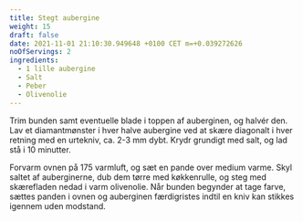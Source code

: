 ```yaml
---
title: Stegt aubergine
weight: 15
draft: false
date: 2021-11-01 21:10:30.949648 +0100 CET m=+0.039272626
noOfServings: 2
ingredients:
  - 1 lille aubergine
  - Salt
  - Peber
  - Olivenolie
---
```




Trim bunden samt eventuelle blade i toppen af auberginen, og halvér den.
Lav et diamantmønster i hver halve aubergine ved at skære diagonalt i
hver retning med en urtekniv, ca. 2-3 mm dybt. Krydr grundigt med salt,
og lad stå i 10 minutter.

Forvarm ovnen på 175 varmluft, og sæt en pande over medium varme. Skyl
saltet af auberginerne, dub dem tørre med køkkenrulle, og steg med
skærefladen nedad i varm olivenolie. Når bunden begynder at tage farve,
sættes panden i ovnen og auberginen færdigristes indtil en kniv kan
stikkes igennem uden modstand.

